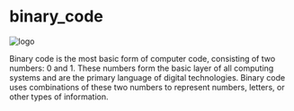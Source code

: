 # binary_code
![logo](https://github.com/YashShreshthaRaj404/binary_code/blob/main/kisspng-binary-code-computer-icons-binary-file-binary-numb-binary-code-5ade39383d60d5.4933641915245130802514.jpg)

Binary code is the most basic form of computer code, consisting of two numbers: 0 and 1. These numbers form the basic layer of all computing systems and are the primary language of digital technologies. Binary code uses combinations of these two numbers to represent numbers, letters, or other types of information.
